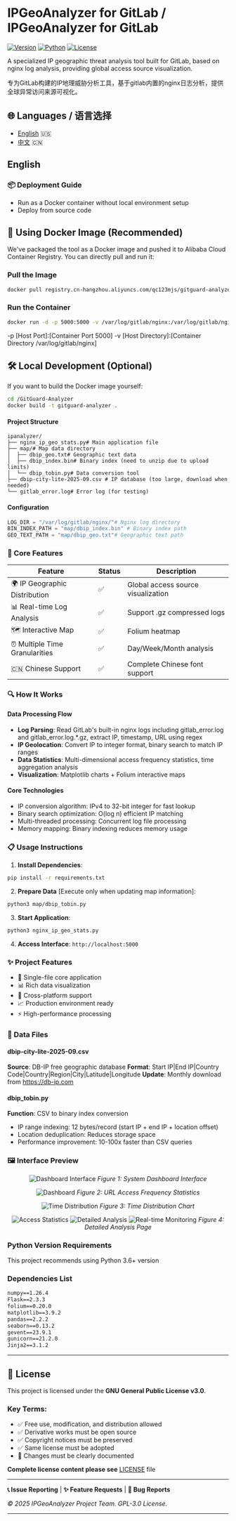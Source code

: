 # IPGeoAnalyzer for GitLab / IPGeoAnalyzer for GitLab

[![Version](https://img.shields.io/badge/Version-1.0.0-blue)](https://github.com/yourusername/IPGeoAnalyzer)
[![Python](https://img.shields.io/badge/Python-3.6%2B-green)](https://python.org)
[![License](https://img.shields.io/badge/License-GPL--3.0-orange)](https://www.gnu.org/licenses/gpl-3.0.html)

A specialized IP geographic threat analysis tool built for GitLab, based on nginx log analysis, providing global access source visualization.

专为GitLab构建的IP地理威胁分析工具，基于gitlab内置的nginx日志分析，提供全球异常访问来源可视化。

## 🌐 Languages / 语言选择

- [English](README.md) 🇺🇸  
- [中文](README_CN.md) 🇨🇳

## English

### 📦 Deployment Guide
- Run as a Docker container without local environment setup
- Deploy from source code

## 🐳 Using Docker Image (Recommended)

We've packaged the tool as a Docker image and pushed it to Alibaba Cloud Container Registry. You can directly pull and run it:

### Pull the Image
```bash
docker pull registry.cn-hangzhou.aliyuncs.com/qc123mjs/gitguard-analyzer:latest
```

### Run the Container
```bash
docker run -d -p 5000:5000 -v /var/log/gitlab/nginx:/var/log/gitlab/nginx --name gitguard-analyzer gitguard-analyzer
```
-p [Host Port]:[Container Port 5000]
-v [Host Directory]:[Container Directory /var/log/gitlab/nginx]


## 🛠️ Local Development (Optional)

If you want to build the Docker image yourself:
```bash
cd /GitGuard-Analyzer
docker build -t gitguard-analyzer .
```

#### Project Structure
```
ipanalyzer/
├── nginx_ip_geo_stats.py# Main application file
├── map/# Map data directory
│  ├── dbip_geo.txt# Geographic text data
│  ├── dbip_index.bin# Binary index (need to unzip due to upload limits)
│  └── dbip_tobin.py# Data conversion tool
├── dbip-city-lite-2025-09.csv # IP database (too large, download when needed)
└── gitlab_error.log# Error log (for testing)
```

#### Configuration
```python
LOG_DIR = "/var/log/gitlab/nginx/"# Nginx log directory
BIN_INDEX_PATH = "map/dbip_index.bin" # Binary index path
GEO_TEXT_PATH = "map/dbip_geo.txt"# Geographic text path
```

### 🚀 Core Features

| Feature | Status | Description |
|---------|--------|-------------|
| 🌍 IP Geographic Distribution | ✅ | Global access source visualization |
| 📊 Real-time Log Analysis | ✅ | Support .gz compressed logs |
| 🗺️ Interactive Map | ✅ | Folium heatmap |
| ⏰ Multiple Time Granularities | ✅ | Day/Week/Month analysis |
| 🇨🇳 Chinese Support | ✅ | Complete Chinese font support |

### 🔍 How It Works

#### Data Processing Flow
- **Log Parsing**: Read GitLab's built-in nginx logs including gitlab_error.log and gitlab_error.log.*.gz, extract IP, timestamp, URL using regex
- **IP Geolocation**: Convert IP to integer format, binary search to match IP ranges
- **Data Statistics**: Multi-dimensional access frequency statistics, time aggregation analysis
- **Visualization**: Matplotlib charts + Folium interactive maps

#### Core Technologies
- IP conversion algorithm: IPv4 to 32-bit integer for fast lookup
- Binary search optimization: O(log n) efficient IP matching
- Multi-threaded processing: Concurrent log file processing
- Memory mapping: Binary indexing reduces memory usage

### 📋 Usage Instructions

1. **Install Dependencies**:
```bash
pip install -r requirements.txt
```

2. **Prepare Data** [Execute only when updating map information]:
```bash
python3 map/dbip_tobin.py
```

3. **Start Application**:
```bash
python3 nginx_ip_geo_stats.py
```

4. **Access Interface**: `http://localhost:5000`

### ✨ Project Features

- 🚀 Single-file core application
- 📊 Rich data visualization
- 🔧 Cross-platform support
- 📈 Production environment ready
- ⚡ High-performance processing

### 📁 Data Files

#### dbip-city-lite-2025-09.csv
**Source**: DB-IP free geographic database
**Format**: Start IP|End IP|Country Code|Country|Region|City|Latitude|Longitude
**Update**: Monthly download from https://db-ip.com

#### dbip_tobin.py
**Function**: CSV to binary index conversion
- IP range indexing: 12 bytes/record (start IP + end IP + location offset)
- Location deduplication: Reduces storage space
- Performance improvement: 10-100x faster than CSV queries

### 🖼️ Interface Preview

<div align="center">

![Dashboard Interface](https://github.com/user-attachments/assets/26a07ad7-c59e-491d-bb1e-34f266505489)
*Figure 1: System Dashboard Interface*

![Dashboard](https://github.com/user-attachments/assets/92abbd2b-5d23-4e14-9777-9e69e2b49b1e)
*Figure 2: URL Access Frequency Statistics*

![Time Distribution](https://github.com/user-attachments/assets/f7f4be30-5986-46be-9638-43d2d925ee6b)
*Figure 3: Time Distribution Chart*

![Access Statistics](https://github.com/user-attachments/assets/78cc5fbe-1f1d-4b15-95ea-fc8605628c54)
![Detailed Analysis](https://github.com/user-attachments/assets/e28e2e38-007f-4409-a861-105de298271f)
![Real-time Monitoring](https://github.com/user-attachments/assets/8d4f46a7-e309-4371-bce1-8392073a7dcf)
*Figure 4: Detailed Analysis Page*

</div>

### Python Version Requirements
This project recommends using Python 3.6+ version

### Dependencies List
```txt
numpy==1.26.4
Flask==2.3.3
folium==0.20.0
matplotlib==3.9.2
pandas==2.2.2
seaborn==0.13.2
gevent==23.9.1
gunicorn==21.2.0
Jinja2==3.1.2 
```

---

## 📄 License

This project is licensed under the **GNU General Public License v3.0**.

### Key Terms:
- ✅ Free use, modification, and distribution allowed
- ✅ Derivative works must be open source
- ✅ Copyright notices must be preserved
- ✅ Same license must be adopted
- 📝 Changes must be clearly documented

**Complete license content please see** [LICENSE](LICENSE) file

---

**📞 Issue Reporting** | **✨ Feature Requests** | **🐛 Bug Reports**

*© 2025 IPGeoAnalyzer Project Team. GPL-3.0 License.*

---
